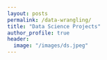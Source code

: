 ```yaml
---
layout: posts
permalink: /data-wrangling/
title: "Data Science Projects"
author_profile: true
header:
  image: "/images/ds.jpeg"
---
```



